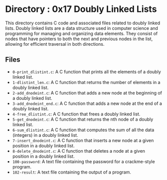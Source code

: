 # Directory : 0x17 Doubly Linked Lists

This directory contains C code and associated files related to doubly linked lists. Doubly linked lists are a data structure used in computer science and programming for managing and organizing data elements. They consist of nodes that have pointers to both the next and previous nodes in the list, allowing for efficient traversal in both directions.

## Files

- `0-print_dlistint.c`: A C function that prints all the elements of a doubly linked list.
- `1-dlistint_len.c`: A C function that returns the number of elements in a doubly linked list.
- `2-add_dnodeint.c`: A C function that adds a new node at the beginning of a doubly linked list.
- `3-add_dnodeint_end.c`: A C function that adds a new node at the end of a doubly linked list.
- `4-free_dlistint.c`: A C function that frees a doubly linked list.
- `5-get_dnodeint.c`: A C function that returns the nth node of a doubly linked list.
- `6-sum_dlistint.c`: A C function that computes the sum of all the data (integers) in a doubly linked list.
- `7-insert_dnodeint.c`: A C function that inserts a new node at a given position in a doubly linked list.
- `8-delete_dnodeint.c`: A C function that deletes a node at a given position in a doubly linked list.
- `100-password`: A text file containing the password for a crackme-style program.
- `102-result`: A text file containing the output of a program.

